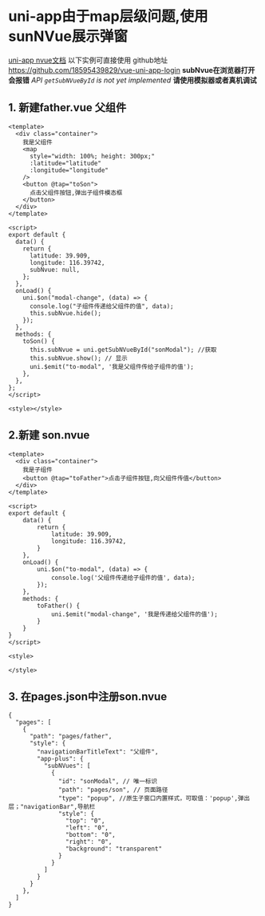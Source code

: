 # uni-app由于map层级问题,使用sunNVue展示弹窗
[uni-app nvue文档](https://uniapp.dcloud.io/use-weex?id=%e5%bf%ab%e9%80%9f%e4%b8%8a%e6%89%8b)
以下实例可直接使用
github地址 https://github.com/18595439829/vue-uni-app-login
**subNvue在浏览器打开会报错**
*API `getSubNVueById` is not yet implemented*
**请使用模拟器或者真机调试**
## 1. 新建father.vue 父组件
```
<template>
  <div class="container">
    我是父组件
    <map
      style="width: 100%; height: 300px;"
      :latitude="latitude"
      :longitude="longitude"
    />
    <button @tap="toSon">
      点击父组件按钮,弹出子组件模态框
    </button>
  </div>
</template>

<script>
export default {
  data() {
    return {
      latitude: 39.909,
      longitude: 116.39742,
      subNvue: null,
    };
  },
  onLoad() {
    uni.$on("modal-change", (data) => {
      console.log("子组件传递给父组件的值", data);
      this.subNvue.hide();
    });
  },
  methods: {
    toSon() {
      this.subNvue = uni.getSubNVueById("sonModal"); //获取
      this.subNvue.show(); // 显示
      uni.$emit("to-modal", '我是父组件传给子组件的值');
    },
  },
};
</script>

<style></style>
```
## 2.新建 son.nvue
```
<template>
  <div class="container">
    我是子组件
    <button @tap="toFather">点击子组件按钮,向父组件传值</button>
  </div>
</template>

<script>
export default {
    data() {
        return {
            latitude: 39.909,
            longitude: 116.39742,
        }
    },
    onLoad() {
        uni.$on("to-modal", (data) => {
            console.log('父组件传递给子组件的值', data);
        });
    },
    methods: {
        toFather() {
            uni.$emit("modal-change", '我是传递给父组件的值');
        }
    }
}
</script>

<style>

</style>
```
## 3. 在pages.json中注册son.nvue
```
{
  "pages": [
    {
      "path": "pages/father",
      "style": {
        "navigationBarTitleText": "父组件",
        "app-plus": {
          "subNVues": [
            {
              "id": "sonModal", // 唯一标识
              "path": "pages/son", // 页面路径
              "type": "popup", //原生子窗口内置样式，可取值：'popup',弹出层；"navigationBar",导航栏
              "style": {
                "top": "0",
                "left": "0",
                "bottom": "0",
                "right": "0",
                "background": "transparent"
              }
            }
          ]
        }
      }
    },
  ]
}
```

